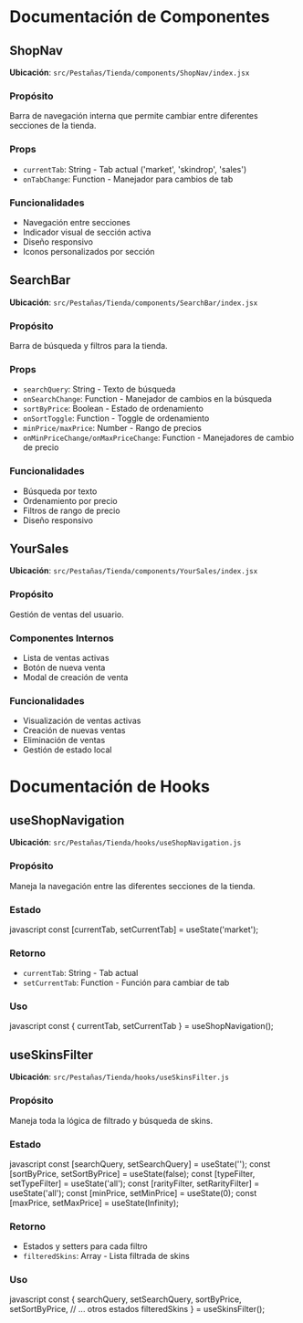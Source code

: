 # Documentación de Componentes

## ShopNav
**Ubicación**: `src/Pestañas/Tienda/components/ShopNav/index.jsx`

### Propósito
Barra de navegación interna que permite cambiar entre diferentes secciones de la tienda.

### Props
- `currentTab`: String - Tab actual ('market', 'skindrop', 'sales')
- `onTabChange`: Function - Manejador para cambios de tab

### Funcionalidades
- Navegación entre secciones
- Indicador visual de sección activa
- Diseño responsivo
- Iconos personalizados por sección

## SearchBar
**Ubicación**: `src/Pestañas/Tienda/components/SearchBar/index.jsx`

### Propósito
Barra de búsqueda y filtros para la tienda.

### Props
- `searchQuery`: String - Texto de búsqueda
- `onSearchChange`: Function - Manejador de cambios en la búsqueda
- `sortByPrice`: Boolean - Estado de ordenamiento
- `onSortToggle`: Function - Toggle de ordenamiento
- `minPrice/maxPrice`: Number - Rango de precios
- `onMinPriceChange/onMaxPriceChange`: Function - Manejadores de cambio de precio

### Funcionalidades
- Búsqueda por texto
- Ordenamiento por precio
- Filtros de rango de precio
- Diseño responsivo

## YourSales
**Ubicación**: `src/Pestañas/Tienda/components/YourSales/index.jsx`

### Propósito
Gestión de ventas del usuario.

### Componentes Internos
- Lista de ventas activas
- Botón de nueva venta
- Modal de creación de venta

### Funcionalidades
- Visualización de ventas activas
- Creación de nuevas ventas
- Eliminación de ventas
- Gestión de estado local




# Documentación de Hooks

## useShopNavigation
**Ubicación**: `src/Pestañas/Tienda/hooks/useShopNavigation.js`

### Propósito
Maneja la navegación entre las diferentes secciones de la tienda.

### Estado
javascript
const [currentTab, setCurrentTab] = useState('market');

### Retorno
- `currentTab`: String - Tab actual
- `setCurrentTab`: Function - Función para cambiar de tab

### Uso
javascript
const { currentTab, setCurrentTab } = useShopNavigation();


## useSkinsFilter
**Ubicación**: `src/Pestañas/Tienda/hooks/useSkinsFilter.js`

### Propósito
Maneja toda la lógica de filtrado y búsqueda de skins.

### Estado
javascript
const [searchQuery, setSearchQuery] = useState('');
const [sortByPrice, setSortByPrice] = useState(false);
const [typeFilter, setTypeFilter] = useState('all');
const [rarityFilter, setRarityFilter] = useState('all');
const [minPrice, setMinPrice] = useState(0);
const [maxPrice, setMaxPrice] = useState(Infinity);


### Retorno
- Estados y setters para cada filtro
- `filteredSkins`: Array - Lista filtrada de skins

### Uso
javascript
const {
searchQuery,
setSearchQuery,
sortByPrice,
setSortByPrice,
// ... otros estados
filteredSkins
} = useSkinsFilter();
